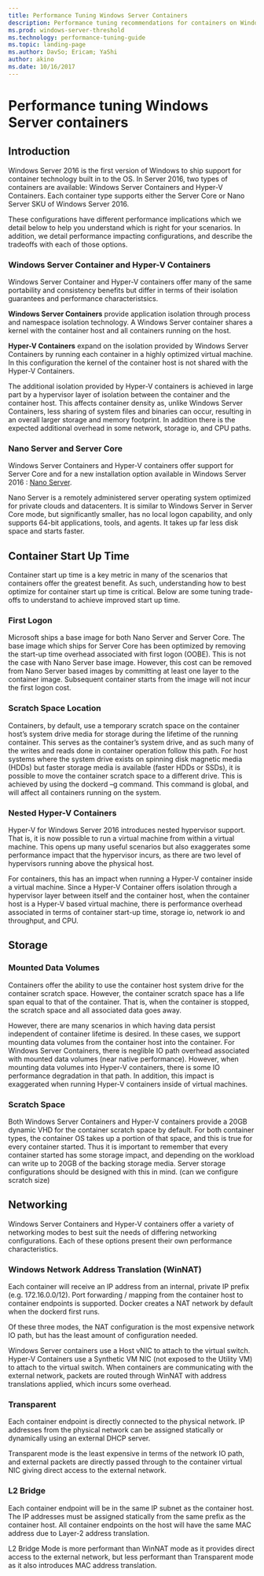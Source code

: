 ```yaml
---
title: Performance Tuning Windows Server Containers
description: Performance tuning recommendations for containers on Windows Server 16
ms.prod: windows-server-threshold
ms.technology: performance-tuning-guide
ms.topic: landing-page
ms.author: DavSo; Ericam; YaShi
author: akino
ms.date: 10/16/2017
---
```


# Performance tuning Windows Server containers

## Introduction
Windows Server 2016 is the first version of Windows to ship support for container technology built in to the OS. In Server 2016, two types of containers are available: Windows Server Containers and Hyper-V Containers. Each container type supports either the Server Core or Nano Server SKU of Windows Server 2016. 

These configurations have different performance implications which we detail below to help you understand which is right for your scenarios. In addition, we detail performance impacting configurations, and describe the tradeoffs with each of those options.

### Windows Server Container and Hyper-V Containers

Windows Server Container and Hyper-V containers offer many of the same portability and consistency benefits but differ in terms of their isolation guarantees and performance characteristsics.

**Windows Server Containers** provide application isolation through process and namespace isolation technology. A Windows Server container shares a kernel with the container host and all containers running on the host.

**Hyper-V Containers** expand on the isolation provided by Windows Server Containers by running each container in a highly optimized virtual machine. In this configuration the kernel of the container host is not shared with the Hyper-V Containers.

The additional isolation provided by Hyper-V containers is achieved in large part by a hypervisor layer of isolation between the container and the container host. This affects container density as, unlike Windows Server Containers, less sharing of system files and binaries can occur, resulting in an overall larger storage and memory footprint. In addition there is the expected additional overhead in some network, storage io, and CPU paths.

### Nano Server and Server Core

Windows Server Containers and Hyper-V containers offer support for Server Core and for a new installation option available in Windows Server 2016 : [Nano Server](https://technet.microsoft.com/en-us/windows-server-docs/compute/nano-server/getting-started-with-nano-server). 

Nano Server is a remotely administered server operating system optimized for private clouds and datacenters. It is similar to Windows Server in Server Core mode, but significantly smaller, has no local logon capability, and only supports 64-bit applications, tools, and agents. It takes up far less disk space and starts faster.

## Container Start Up Time
Container start up time is a key metric in many of the scenarios that containers offer the greatest benefit. As such, understanding how to best optimize for container start up time is critical. Below are some tuning trade-offs to understand to achieve improved start up time.

### First Logon

Microsoft ships a base image for both Nano Server and Server Core. The base image which ships for Server Core has been optimized by removing the start-up time overhead associated with first logon (OOBE). This is not the case with Nano Server base image. However, this cost can be removed from Nano Server based images by committing at least one layer to the container image. Subsequent container starts from the image will not incur the first logon cost.
### Scratch Space Location

Containers, by default, use a temporary scratch space on the container host’s system drive media for storage during the lifetime of the running container. This serves as the container’s system drive, and as such many of the writes and reads done in container operation follow this path. For host systems where the system drive exists on spinning disk magnetic media (HDDs) but faster storage media is available (faster HDDs or SSDs), it is possible to move the container scratch space to a different drive. This is achieved by using the dockerd –g command. This command is global, and will affect all containers running on the system.

### Nested Hyper-V Containers
Hyper-V for Windows Server 2016 introduces nested hypervisor support. That is, it is now possible to run a virtual machine from within a virtual machine. This opens up many useful scenarios but also exaggerates some performance impact that the hypervisor incurs, as there are two level of hypervisors running above the physical host.

For containers, this has an impact when running a Hyper-V container inside a virtual machine. Since a Hyper-V Container offers isolation through a hypervisor layer between itself and the container host, when the container host is a Hyper-V based virtual machine, there is performance overhead associated in terms of container start-up time, storage io, network io and throughput, and CPU.

## Storage
### Mounted Data Volumes

Containers offer the ability to use the container host system drive for the container scratch space. However, the container scratch space has a life span equal to that of the container. That is, when the container is stopped, the scratch space and all associated data goes away.

However, there are many scenarios in which having data persist independent of container lifetime is desired. In these cases, we support mounting data volumes from the container host into the container. For Windows Server Containers, there is neglible IO path overhead associated with mounted data volumes (near native performance). However, when mounting data volumes into Hyper-V containers, there is some IO performance degradation in that path. In addition, this impact is exaggerated when running Hyper-V containers inside of virtual machines.

### Scratch Space

Both Windows Server Containers and Hyper-V containers provide a 20GB dynamic VHD for the container scratch space by default. For both container types, the container OS takes up a portion of that space, and this is true for every container started. Thus it is important to remember that every container started has some storage impact, and depending on the workload can write up to 20GB of the backing storage media. Server storage configurations should be designed with this in mind.
(can we configure scratch size)

## Networking
Windows Server Containers and Hyper-V containers offer a variety of networking modes to best suit the needs of differing networking configurations. Each of these options present their own performance characteristics.

### Windows Network Address Translation (WinNAT)

Each container will receive an IP address from an internal, private IP prefix (e.g. 172.16.0.0/12). Port forwarding / mapping from the container host to container endpoints is supported. Docker creates a NAT network by default when the dockerd first runs.

Of these three modes, the NAT configuration is the most expensive network IO path, but has the least amount of configuration needed. 

Windows Server containers use a Host vNIC to attach to the virtual switch. Hyper-V Containers use a Synthetic VM NIC (not exposed to the Utility VM) to attach to the virtual switch. When containers are communicating with the external network, packets are routed through WinNAT with address translations applied, which incurs some overhead.

### Transparent

Each container endpoint is directly connected to the physical network. IP addresses from the physical network can be assigned statically or dynamically using an external DHCP server.

Transparent mode is the least expensive in terms of the network IO path, and external packets are directly passed through to the container virtual NIC giving direct access to the external network.

### L2 Bridge
Each container endpoint will be in the same IP subnet as the container host. The IP addresses must be assigned statically from the same prefix as the container host. All container endpoints on the host will have the same MAC address due to Layer-2 address translation.

L2 Bridge Mode is more performant than WinNAT mode as it provides direct access to the external network, but less performant than Transparent mode as it also introduces MAC address translation.




